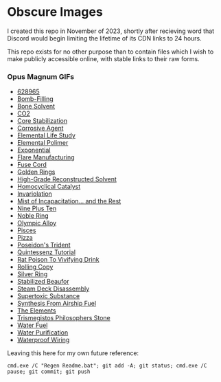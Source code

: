 # Obscure Images

I created this repo in November of 2023, shortly after recieving word that Discord would begin limiting the lifetime of its CDN links to 24 hours.

This repo exists for no other purpose than to contain files which I wish to make publicly accessible online, with stable links to their raw forms.

### Opus Magnum GIFs
- [628965](https://cdn.jsdelivr.net/gh/Obscure2020/Obscure_Images/Opus_Magnum_GIFs/628965.gif)
- [Bomb-Filling](https://cdn.jsdelivr.net/gh/Obscure2020/Obscure_Images/Opus_Magnum_GIFs/Bomb-Filling.gif)
- [Bone Solvent](https://cdn.jsdelivr.net/gh/Obscure2020/Obscure_Images/Opus_Magnum_GIFs/Bone_Solvent.gif)
- [CO2](https://cdn.jsdelivr.net/gh/Obscure2020/Obscure_Images/Opus_Magnum_GIFs/CO2.gif)
- [Core Stabilization](https://cdn.jsdelivr.net/gh/Obscure2020/Obscure_Images/Opus_Magnum_GIFs/Core_Stabilization.gif)
- [Corrosive Agent](https://cdn.jsdelivr.net/gh/Obscure2020/Obscure_Images/Opus_Magnum_GIFs/Corrosive_Agent.gif)
- [Elemental Life Study](https://cdn.jsdelivr.net/gh/Obscure2020/Obscure_Images/Opus_Magnum_GIFs/Elemental_Life_Study.gif)
- [Elemental Polimer](https://cdn.jsdelivr.net/gh/Obscure2020/Obscure_Images/Opus_Magnum_GIFs/Elemental_Polimer.gif)
- [Exponential](https://cdn.jsdelivr.net/gh/Obscure2020/Obscure_Images/Opus_Magnum_GIFs/Exponential.gif)
- [Flare Manufacturing](https://cdn.jsdelivr.net/gh/Obscure2020/Obscure_Images/Opus_Magnum_GIFs/Flare_Manufacturing.gif)
- [Fuse Cord](https://cdn.jsdelivr.net/gh/Obscure2020/Obscure_Images/Opus_Magnum_GIFs/Fuse_Cord.gif)
- [Golden Rings](https://cdn.jsdelivr.net/gh/Obscure2020/Obscure_Images/Opus_Magnum_GIFs/Golden_Rings.gif)
- [High-Grade Reconstructed Solvent](https://cdn.jsdelivr.net/gh/Obscure2020/Obscure_Images/Opus_Magnum_GIFs/High-Grade_Reconstructed_Solvent.gif)
- [Homocyclical Catalyst](https://cdn.jsdelivr.net/gh/Obscure2020/Obscure_Images/Opus_Magnum_GIFs/Homocyclical_Catalyst.gif)
- [Invariolation](https://cdn.jsdelivr.net/gh/Obscure2020/Obscure_Images/Opus_Magnum_GIFs/Invariolation.gif)
- [Mist of Incapacitation... and the Rest](https://cdn.jsdelivr.net/gh/Obscure2020/Obscure_Images/Opus_Magnum_GIFs/Mist_of_Incapacitation..._and_the_Rest.gif)
- [Nine Plus Ten](https://cdn.jsdelivr.net/gh/Obscure2020/Obscure_Images/Opus_Magnum_GIFs/Nine_Plus_Ten.gif)
- [Noble Ring](https://cdn.jsdelivr.net/gh/Obscure2020/Obscure_Images/Opus_Magnum_GIFs/Noble_Ring.gif)
- [Olympic Alloy](https://cdn.jsdelivr.net/gh/Obscure2020/Obscure_Images/Opus_Magnum_GIFs/Olympic_Alloy.gif)
- [Pisces](https://cdn.jsdelivr.net/gh/Obscure2020/Obscure_Images/Opus_Magnum_GIFs/Pisces.gif)
- [Pizza](https://cdn.jsdelivr.net/gh/Obscure2020/Obscure_Images/Opus_Magnum_GIFs/Pizza.gif)
- [Poseidon's Trident](https://cdn.jsdelivr.net/gh/Obscure2020/Obscure_Images/Opus_Magnum_GIFs/Poseidon's_Trident.gif)
- [Quintessenz Tutorial](https://cdn.jsdelivr.net/gh/Obscure2020/Obscure_Images/Opus_Magnum_GIFs/Quintessenz_Tutorial.gif)
- [Rat Poison To Vivifying Drink](https://cdn.jsdelivr.net/gh/Obscure2020/Obscure_Images/Opus_Magnum_GIFs/Rat_Poison_To_Vivifying_Drink.gif)
- [Rolling Copy](https://cdn.jsdelivr.net/gh/Obscure2020/Obscure_Images/Opus_Magnum_GIFs/Rolling_Copy.gif)
- [Silver Ring](https://cdn.jsdelivr.net/gh/Obscure2020/Obscure_Images/Opus_Magnum_GIFs/Silver_Ring.gif)
- [Stabilized Beaufor](https://cdn.jsdelivr.net/gh/Obscure2020/Obscure_Images/Opus_Magnum_GIFs/Stabilized_Beaufor.gif)
- [Steam Deck Disassembly](https://cdn.jsdelivr.net/gh/Obscure2020/Obscure_Images/Opus_Magnum_GIFs/Steam_Deck_Disassembly.gif)
- [Supertoxic Substance](https://cdn.jsdelivr.net/gh/Obscure2020/Obscure_Images/Opus_Magnum_GIFs/Supertoxic_Substance.gif)
- [Synthesis From Airship Fuel](https://cdn.jsdelivr.net/gh/Obscure2020/Obscure_Images/Opus_Magnum_GIFs/Synthesis_From_Airship_Fuel.gif)
- [The Elements](https://cdn.jsdelivr.net/gh/Obscure2020/Obscure_Images/Opus_Magnum_GIFs/The_Elements.gif)
- [Trismegistos Philosophers Stone](https://cdn.jsdelivr.net/gh/Obscure2020/Obscure_Images/Opus_Magnum_GIFs/Trismegistos_Philosophers_Stone.gif)
- [Water Fuel](https://cdn.jsdelivr.net/gh/Obscure2020/Obscure_Images/Opus_Magnum_GIFs/Water_Fuel.gif)
- [Water Purification](https://cdn.jsdelivr.net/gh/Obscure2020/Obscure_Images/Opus_Magnum_GIFs/Water_Purification.gif)
- [Waterproof Wiring](https://cdn.jsdelivr.net/gh/Obscure2020/Obscure_Images/Opus_Magnum_GIFs/Waterproof_Wiring.gif)

Leaving this here for my own future reference:
```
cmd.exe /C "Regen Readme.bat"; git add -A; git status; cmd.exe /C pause; git commit; git push
```
